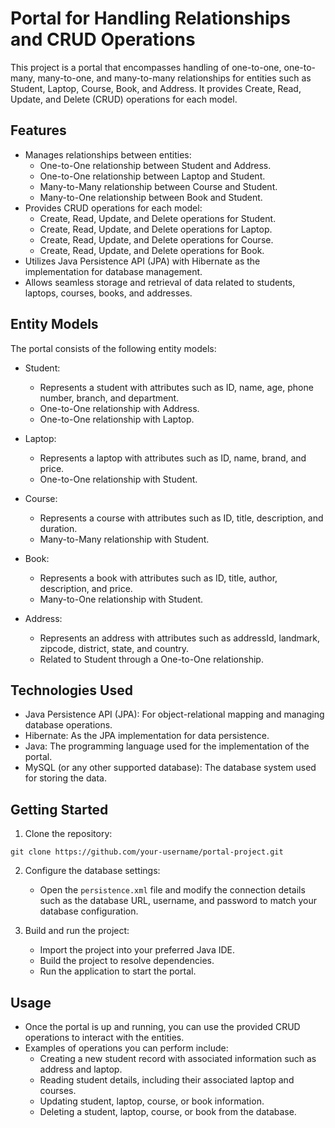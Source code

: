 

# Portal for Handling Relationships and CRUD Operations

This project is a portal that encompasses handling of one-to-one, one-to-many, many-to-one, and many-to-many relationships for entities such as Student, Laptop, Course, Book, and Address. It provides Create, Read, Update, and Delete (CRUD) operations for each model.

## Features

- Manages relationships between entities:
  - One-to-One relationship between Student and Address.
  - One-to-One relationship between Laptop and Student.
  - Many-to-Many relationship between Course and Student.
  - Many-to-One relationship between Book and Student.
- Provides CRUD operations for each model:
  - Create, Read, Update, and Delete operations for Student.
  - Create, Read, Update, and Delete operations for Laptop.
  - Create, Read, Update, and Delete operations for Course.
  - Create, Read, Update, and Delete operations for Book.
- Utilizes Java Persistence API (JPA) with Hibernate as the implementation for database management.
- Allows seamless storage and retrieval of data related to students, laptops, courses, books, and addresses.

## Entity Models

The portal consists of the following entity models:

- Student:
  - Represents a student with attributes such as ID, name, age, phone number, branch, and department.
  - One-to-One relationship with Address.
  - One-to-One relationship with Laptop.

- Laptop:
  - Represents a laptop with attributes such as ID, name, brand, and price.
  - One-to-One relationship with Student.

- Course:
  - Represents a course with attributes such as ID, title, description, and duration.
  - Many-to-Many relationship with Student.

- Book:
  - Represents a book with attributes such as ID, title, author, description, and price.
  - Many-to-One relationship with Student.

- Address:
  - Represents an address with attributes such as addressId, landmark, zipcode, district, state, and country.
  - Related to Student through a One-to-One relationship.

## Technologies Used

- Java Persistence API (JPA): For object-relational mapping and managing database operations.
- Hibernate: As the JPA implementation for data persistence.
- Java: The programming language used for the implementation of the portal.
- MySQL (or any other supported database): The database system used for storing the data.

## Getting Started

1. Clone the repository:

```
git clone https://github.com/your-username/portal-project.git
```

2. Configure the database settings:
   - Open the `persistence.xml` file and modify the connection details such as the database URL, username, and password to match your database configuration.

3. Build and run the project:
   - Import the project into your preferred Java IDE.
   - Build the project to resolve dependencies.
   - Run the application to start the portal.

## Usage

- Once the portal is up and running, you can use the provided CRUD operations to interact with the entities.
- Examples of operations you can perform include:
  - Creating a new student record with associated information such as address and laptop.
  - Reading student details, including their associated laptop and courses.
  - Updating student, laptop, course, or book information.
  - Deleting a student, laptop, course, or book from the database.

